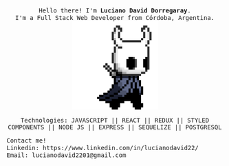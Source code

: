 <p align="center">
  <br>
  <samp>
    Hello there! I'm <b>Luciano David Dorregaray</b>.
    <br>I'm a Full Stack Web Developer from Córdoba, Argentina.<br>

</samp>

  <img src="https://raw.githubusercontent.com/TanZng/TanZng/master/assets/hollor_knight3.gif" width="200"/>

</p>

<samp align="center">
<p>
Technologies:
JAVASCRIPT || REACT || REDUX || STYLED COMPONENTS || NODE JS || EXPRESS || SEQUELIZE || POSTGRESQL
</p>

</samp>
<samp>
  Contact me!
  <br> Linkedin: https://www.linkedin.com/in/lucianodavid22/
  <br> Email: lucianodavid2201@gmail.com 
</samp>

